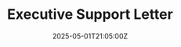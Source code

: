 ---
title: Executive Support Letter
linkTitle: Executive Support Letter
date: '2025-05-01T21:05:00Z'
weight: 1
description: No content
draft: false
ref: executive-support-letter
---
